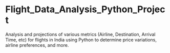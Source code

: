 # Flight_Data_Analysis_Python_Project
Analysis and projections of various metrics (Airline, Destination, Arrival Time, etc) for flights in India using Python to determine price variations, airline preferences, and more. 
